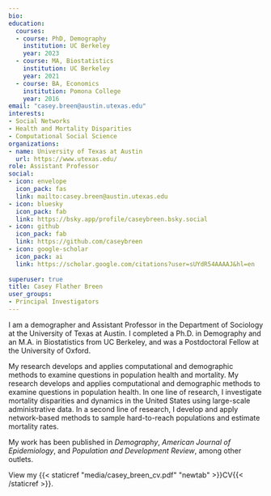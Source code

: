 ```yaml
---
bio: 
education:
  courses:
  - course: PhD, Demography
    institution: UC Berkeley
    year: 2023
  - course: MA, Biostatistics
    institution: UC Berkeley 
    year: 2021
  - course: BA, Economics 
    institution: Pomona College
    year: 2016
email: "casey.breen@austin.utexas.edu"
interests:
- Social Networks
- Health and Mortality Disparities
- Computational Social Science
organizations:
- name: University of Texas at Austin
  url: https://www.utexas.edu/
role: Assistant Professor
social:
- icon: envelope
  icon_pack: fas
  link: mailto:casey.breen@austin.utexas.edu
- icon: bluesky
  icon_pack: fab
  link: https://bsky.app/profile/caseybreen.bsky.social
- icon: github
  icon_pack: fab
  link: https://github.com/caseybreen
- icon: google-scholar
  icon_pack: ai
  link: https://scholar.google.com/citations?user=sUYdR54AAAAJ&hl=en
  
superuser: true
title: Casey Flather Breen
user_groups:
- Principal Investigators
---
```


I am a demographer and Assistant Professor in the Department of Sociology at the University of Texas at Austin.
I completed a Ph.D. in Demography and an M.A. in Biostatistics from UC Berkeley, and was a Postdoctoral Fellow at the University of Oxford.

My research develops and applies computational and demographic methods to examine questions in population health and mortality. My research develops and applies computational and demographic methods to examine questions in population health. In one line of research, I investigate mortality disparities and dynamics in the United States using large-scale administrative data. In a second line of research, I develop and apply network-based methods to sample hard-to-reach populations and estimate mortality rates.

My work has been published in *Demography*, *American Journal of Epidemiology*, and *Population and Development Review*, among other outlets. 

View my {{< staticref "media/casey_breen_cv.pdf" "newtab" >}}CV{{< /staticref >}}.

